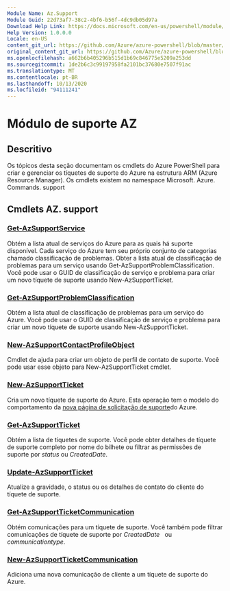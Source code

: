 ```yaml
---
Module Name: Az.Support
Module Guid: 22d73af7-38c2-4bf6-b56f-4dc9db05d97a
Download Help Link: https://docs.microsoft.com/en-us/powershell/module/az.support
Help Version: 1.0.0.0
Locale: en-US
content_git_url: https://github.com/Azure/azure-powershell/blob/master/src/Support/Support/help/Az.Support.md
original_content_git_url: https://github.com/Azure/azure-powershell/blob/master/src/Support/Support/help/Az.Support.md
ms.openlocfilehash: a662b6b405296b515d1b69c846775e5209a253dd
ms.sourcegitcommit: 1de2b6c3c99197958fa2101bc37680e7507f91ac
ms.translationtype: MT
ms.contentlocale: pt-BR
ms.lasthandoff: 10/13/2020
ms.locfileid: "94111241"
---
```

# Módulo de suporte AZ
## Descritivo
Os tópicos desta seção documentam os cmdlets do Azure PowerShell para criar e gerenciar os tíquetes de suporte do Azure na estrutura ARM (Azure Resource Manager). Os cmdlets existem no namespace Microsoft. Azure. Commands. support

## Cmdlets AZ. support
### [Get-AzSupportService](Get-AzSupportService.md)
Obtém a lista atual de serviços do Azure para as quais há suporte disponível. Cada serviço do Azure tem seu próprio conjunto de categorias chamado classificação de problemas. Obter a lista atual de classificação de problemas para um serviço usando Get-AzSupportProblemClassification. Você pode usar o GUID de classificação de serviço e problema para criar um novo tíquete de suporte usando New-AzSupportTicket.

### [Get-AzSupportProblemClassification](Get-AzSupportProblemClassification.md)
Obtém a lista atual de classificação de problemas para um serviço do Azure. Você pode usar o GUID de classificação de serviço e problema para criar um novo tíquete de suporte usando New-AzSupportTicket. 

### [New-AzSupportContactProfileObject](New-AzSupportContactProfileObject.md)
Cmdlet de ajuda para criar um objeto de perfil de contato de suporte. Você pode usar esse objeto para New-AzSupportTicket cmdlet.

### [New-AzSupportTicket](New-AzSupportTicket.md)
Cria um novo tíquete de suporte do Azure. Esta operação tem o modelo do comportamento da [nova página de solicitação de suporte](https://portal.azure.com/#blade/Microsoft_Azure_Support/HelpAndSupportBlade/overview)do Azure.

### [Get-AzSupportTicket](Get-AzSupportTicket.md)
Obtém a lista de tíquetes de suporte. Você pode obter detalhes de tíquete de suporte completo por nome do bilhete ou filtrar as permissões de suporte por *status* ou *CreatedDate*.

### [Update-AzSupportTicket](Update-AzSupportTicket.md)
Atualize a gravidade, o status ou os detalhes de contato do cliente do tíquete de suporte.

### [Get-AzSupportTicketCommunication](Get-AzSupportTicketCommunication.md)
Obtém comunicações para um tíquete de suporte. Você também pode filtrar comunicações de tíquete de suporte por *CreatedDate*   ou *communicationtype*. 

### [New-AzSupportTicketCommunication](New-AzSupportTicketCommunication.md)
Adiciona uma nova comunicação de cliente a um tíquete de suporte do Azure. 



